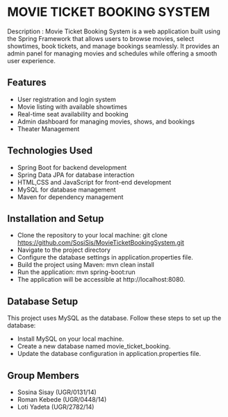         
#  MOVIE TICKET BOOKING SYSTEM

Description : Movie Ticket Booking System is a web application built using the Spring Framework that allows users to browse movies, select showtimes, book tickets, and manage bookings seamlessly. It provides an admin panel for managing movies and schedules while offering a smooth user experience.

##  Features
- User registration and login system
- Movie listing with available showtimes
- Real-time seat availability and booking
- Admin dashboard for managing movies, shows, and bookings
- Theater Management 

##  Technologies Used
- Spring Boot for backend development
- Spring Data JPA for database interaction
- HTML,CSS and JavaScript for front-end development
- MySQL for database management
- Maven for dependency management


##  Installation and Setup

 - Clone the repository to your local machine:
  git clone https://github.com/SosiSis/MovieTicketBookingSystem.git
 - Navigate to the project directory
 - Configure the database settings in application.properties file.
 - Build the project using Maven: mvn clean install
 - Run the application: mvn spring-boot:run
 - The application will be accessible at http://localhost:8080.


##  Database Setup

This project uses MySQL as the database. Follow these steps to set up the database:
 - Install MySQL on your local machine.
 - Create a new database named movie_ticket_booking.
 - Update the database configuration in application.properties file.


##  Group Members
- Sosina Sisay (UGR/0131/14)
- Roman Kebede (UGR/0448/14)
- Loti Yadeta (UGR/2782/14)
                                                                                                                        
